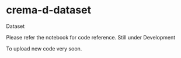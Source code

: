 # crema-d-dataset
Dataset

Please refer the notebook for code reference.
Still under Development

To upload new code very soon.
